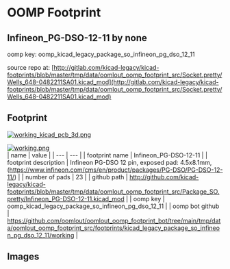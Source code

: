 # OOMP Footprint  
## Infineon_PG-DSO-12-11  by none  
  
oomp key: oomp_kicad_legacy_package_so_infineon_pg_dso_12_11  
  
source repo at: [http://gitlab.com/kicad-legacy/kicad-footprints/blob/master/tmp/data/oomlout_oomp_footprint_src/Socket.pretty/Wells_648-0482211SA01.kicad_mod](http://gitlab.com/kicad-legacy/kicad-footprints/blob/master/tmp/data/oomlout_oomp_footprint_src/Socket.pretty/Wells_648-0482211SA01.kicad_mod)  
## Footprint  
  
[![working_kicad_pcb_3d.png](working_kicad_pcb_3d_600.png)](working_kicad_pcb_3d.png)  
  
[![working.png](working_600.png)](working.png)  
| name | value | 
| --- | --- | 
| footprint name | Infineon_PG-DSO-12-11 | 
| footprint description | Infineon PG-DSO 12 pin, exposed pad: 4.5x8.1mm, (https://www.infineon.com/cms/en/product/packages/PG-DSO/PG-DSO-12-11/) | 
| number of pads | 23 | 
| github path | http://github.com/kicad-legacy/kicad-footprints/blob/master/tmp/data/oomlout_oomp_footprint_src/Package_SO.pretty/Infineon_PG-DSO-12-11.kicad_mod | 
| oomp key | oomp_kicad_legacy_package_so_infineon_pg_dso_12_11 | 
| oomp bot github | https://github.com/oomlout/oomlout_oomp_footprint_bot/tree/main/tmp/data/oomlout_oomp_footprint_src/footprints/kicad_legacy_package_so_infineon_pg_dso_12_11/working | 
## Images  
